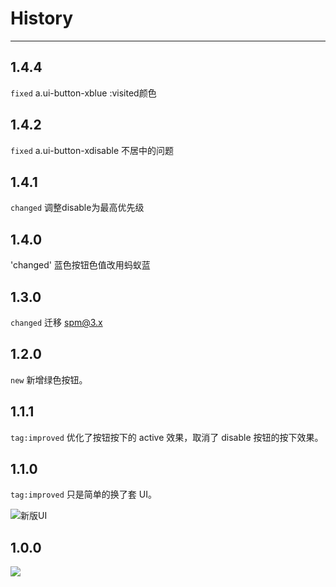 # History

---
## 1.4.4

`fixed` a.ui-button-xblue :visited颜色

## 1.4.2

`fixed` a.ui-button-xdisable 不居中的问题

## 1.4.1

`changed` 调整disable为最高优先级

## 1.4.0

'changed' 蓝色按钮色值改用蚂蚁蓝

## 1.3.0

`changed` 迁移 spm@3.x

## 1.2.0

`new` 新增绿色按钮。

## 1.1.1

`tag:improved` 优化了按钮按下的 active 效果，取消了 disable 按钮的按下效果。

## 1.1.0

`tag:improved` 只是简单的换了套 UI。

![新版UI](https://i.alipayobjects.com/e/201305/Q7gDHwDQz.png)

## 1.0.0

![](https://i.alipayobjects.com/e/201305/Q7beFv0Oz.png)

